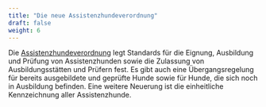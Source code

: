 ```yaml
---
title: "Die neue Assistenzhundeverordnung"
draft: false
weight: 6
---
```


Die <a href="https://www.bmas.de/DE/Service/Gesetze-und-Gesetzesvorhaben/assistenzhundeverordnung.html">Assistenzhundeverordnung</a> legt Standards für die Eignung, Ausbildung und Prüfung von Assistenzhunden sowie die Zulassung von Ausbildungsstätten und Prüfern fest. Es gibt auch eine Übergangsregelung für bereits ausgebildete und geprüfte Hunde sowie für Hunde, die sich noch in Ausbildung befinden. Eine weitere Neuerung ist die einheitliche Kennzeichnung aller Assistenzhunde.

